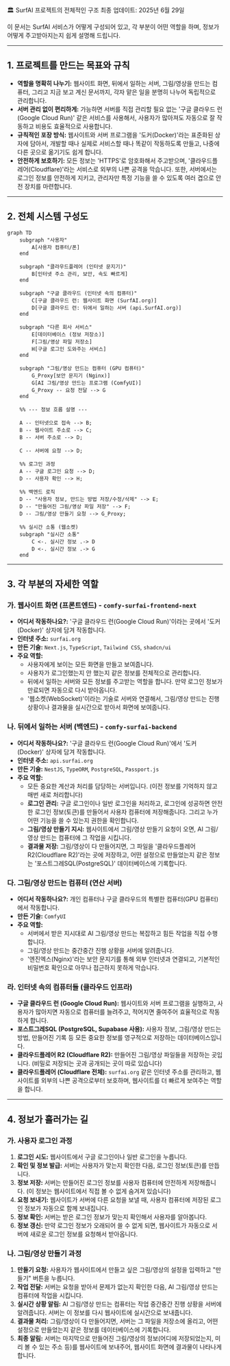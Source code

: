 🏛️ SurfAI 프로젝트의 전체적인 구조
최종 업데이트: 2025년 6월 29일

이 문서는 SurfAI 서비스가 어떻게 구성되어 있고, 각 부분이 어떤 역할을 하며, 정보가 어떻게 주고받아지는지 쉽게 설명해 드립니다.

---

## 1. 프로젝트를 만드는 목표와 규칙

-   **역할을 명확히 나누기:** 웹사이트 화면, 뒤에서 일하는 서버, 그림/영상을 만드는 컴퓨터, 그리고 지금 보고 계신 문서까지, 각자 맡은 일을 분명히 나누어 독립적으로 관리합니다.
-   **서버 관리 없이 편리하게:** 가능하면 서버를 직접 관리할 필요 없는 '구글 클라우드 런(Google Cloud Run)' 같은 서비스를 사용해서, 사용자가 많아져도 자동으로 잘 작동하고 비용도 효율적으로 사용합니다.
-   **규칙적인 포장 방식:** 웹사이트와 서버 프로그램을 '도커(Docker)'라는 표준화된 상자에 담아서, 개발할 때나 실제로 서비스할 때나 똑같이 작동하도록 만들고, 나중에 다른 곳으로 옮기기도 쉽게 합니다.
-   **안전하게 보호하기:** 모든 정보는 'HTTPS'로 암호화해서 주고받으며, '클라우드플레어(Cloudflare)'라는 서비스로 외부의 나쁜 공격을 막습니다. 또한, 서버에서는 로그인 정보를 안전하게 지키고, 관리자만 특정 기능을 쓸 수 있도록 여러 겹으로 안전 장치를 마련합니다.

---

## 2. 전체 시스템 구성도

```mermaid
graph TD
    subgraph "사용자"
        A[사용자 컴퓨터/폰]
    end

    subgraph "클라우드플레어 (인터넷 문지기)"
        B[인터넷 주소 관리, 보안, 속도 빠르게]
    end

    subgraph "구글 클라우드 (인터넷 속의 컴퓨터)"
        C[구글 클라우드 런: 웹사이트 화면 (SurfAI.org)]
        D[구글 클라우드 런: 뒤에서 일하는 서버 (api.SurfAI.org)]
    end

    subgraph "다른 회사 서비스"
        E[데이터베이스 (정보 저장소)]
        F[그림/영상 파일 저장소]
        H[구글 로그인 도와주는 서비스]
    end
    
    subgraph "그림/영상 만드는 컴퓨터 (GPU 컴퓨터)"
        G_Proxy[보안 문지기 (Nginx)]
        G[AI 그림/영상 만드는 프로그램 (ComfyUI)]
        G_Proxy -- 요청 전달 --> G
    end

    %% --- 정보 흐름 설명 ---

    A -- 인터넷으로 접속 --> B;
    B -- 웹사이트 주소로 --> C;
    B -- 서버 주소로 --> D;
    
    C -- 서버에 요청 --> D;
    
    %% 로그인 과정
    A -- 구글 로그인 요청 --> D;
    D -- 사용자 확인 --> H;

    %% 백엔드 로직
    D -- "사용자 정보, 만드는 방법 저장/수정/삭제" --> E;
    D -- "만들어진 그림/영상 파일 저장" --> F;
    D -- 그림/영상 만들기 요청 --> G_Proxy;
    
    %% 실시간 소통 (웹소켓)
    subgraph "실시간 소통"
        C <-. 실시간 정보 .-> D
        D <-. 실시간 정보 .-> G
    end
```

---

## 3. 각 부분의 자세한 역할

### 가. 웹사이트 화면 (프론트엔드) - `comfy-surfai-frontend-next`

-   **어디서 작동하나요?:** '구글 클라우드 런(Google Cloud Run)'이라는 곳에서 '도커(Docker)' 상자에 담겨 작동합니다.
-   **인터넷 주소:** `surfai.org`
-   **만든 기술:** `Next.js`, `TypeScript`, `Tailwind CSS`, `shadcn/ui`
-   **주요 역할:**
    -   사용자에게 보이는 모든 화면을 만들고 보여줍니다.
    -   사용자가 로그인했는지 안 했는지 같은 정보를 전체적으로 관리합니다.
    -   뒤에서 일하는 서버와 모든 정보를 주고받는 역할을 합니다. 만약 로그인 정보가 만료되면 자동으로 다시 받아옵니다.
    -   '웹소켓(WebSocket)'이라는 기술로 서버와 연결해서, 그림/영상 만드는 진행 상황이나 결과물을 실시간으로 받아서 화면에 보여줍니다.

### 나. 뒤에서 일하는 서버 (백엔드) - `comfy-surfai-backend`

-   **어디서 작동하나요?:** '구글 클라우드 런(Google Cloud Run)'에서 '도커(Docker)' 상자에 담겨 작동합니다.
-   **인터넷 주소:** `api.surfai.org`
-   **만든 기술:** `NestJS`, `TypeORM`, `PostgreSQL`, `Passport.js`
-   **주요 역할:**
    -   모든 중요한 계산과 처리를 담당하는 서버입니다. (이전 정보를 기억하지 않고 매번 새로 처리합니다)
    -   **로그인 관리:** 구글 로그인이나 일반 로그인을 처리하고, 로그인에 성공하면 안전한 로그인 정보(토큰)를 만들어서 사용자 컴퓨터에 저장해줍니다. 그리고 누가 어떤 기능을 쓸 수 있는지 권한을 확인합니다.
    -   **그림/영상 만들기 지시:** 웹사이트에서 그림/영상 만들기 요청이 오면, AI 그림/영상 만드는 컴퓨터에 그 작업을 시킵니다.
    -   **결과물 저장:** 그림/영상이 다 만들어지면, 그 파일을 '클라우드플레어 R2(Cloudflare R2)'라는 곳에 저장하고, 어떤 설정으로 만들었는지 같은 정보는 '포스트그레SQL(PostgreSQL)' 데이터베이스에 기록합니다.

### 다. 그림/영상 만드는 컴퓨터 (연산 서버)

-   **어디서 작동하나요?:** 개인 컴퓨터나 구글 클라우드의 특별한 컴퓨터(GPU 컴퓨터)에서 작동합니다.
-   **만든 기술:** `ComfyUI`
-   **주요 역할:**
    -   서버에서 받은 지시대로 AI 그림/영상 만드는 복잡하고 힘든 작업을 직접 수행합니다.
    -   그림/영상 만드는 중간중간 진행 상황을 서버에 알려줍니다.
    -   '엔진엑스(Nginx)'라는 보안 문지기를 통해 외부 인터넷과 연결되고, 기본적인 비밀번호 확인으로 아무나 접근하지 못하게 막습니다.

### 라. 인터넷 속의 컴퓨터들 (클라우드 인프라)

-   **구글 클라우드 런 (Google Cloud Run):** 웹사이트와 서버 프로그램을 실행하고, 사용자가 많아지면 자동으로 컴퓨터를 늘려주고, 적어지면 줄여주어 효율적으로 작동하게 합니다.
-   **포스트그레SQL (PostgreSQL, Supabase 사용):** 사용자 정보, 그림/영상 만드는 방법, 만들어진 기록 등 모든 중요한 정보를 영구적으로 저장하는 데이터베이스입니다.
-   **클라우드플레어 R2 (Cloudflare R2):** 만들어진 그림/영상 파일들을 저장하는 곳입니다. (비밀로 저장되는 곳과 공개되는 곳이 따로 있습니다)
-   **클라우드플레어 (Cloudflare 전체):** `surfai.org` 같은 인터넷 주소를 관리하고, 웹사이트를 외부의 나쁜 공격으로부터 보호하며, 웹사이트를 더 빠르게 보여주는 역할을 합니다.

---

## 4. 정보가 흘러가는 길

### 가. 사용자 로그인 과정

1.  **로그인 시도:** 웹사이트에서 구글 로그인이나 일반 로그인을 누릅니다.
2.  **확인 및 정보 발급:** 서버는 사용자가 맞는지 확인한 다음, 로그인 정보(토큰)를 만듭니다.
3.  **정보 저장:** 서버는 만들어진 로그인 정보를 사용자 컴퓨터에 안전하게 저장해줍니다. (이 정보는 웹사이트에서 직접 볼 수 없게 숨겨져 있습니다)
4.  **요청 보내기:** 웹사이트가 서버에 다른 요청을 보낼 때, 사용자 컴퓨터에 저장된 로그인 정보가 자동으로 함께 보내집니다.
5.  **정보 확인:** 서버는 받은 로그인 정보가 맞는지 확인해서 사용자를 알아봅니다.
6.  **정보 갱신:** 만약 로그인 정보가 오래되어 쓸 수 없게 되면, 웹사이트가 자동으로 서버에 새로운 로그인 정보를 요청해서 받아옵니다.

### 나. 그림/영상 만들기 과정

1.  **만들기 요청:** 사용자가 웹사이트에서 만들고 싶은 그림/영상의 설정을 입력하고 "만들기" 버튼을 누릅니다.
2.  **작업 전달:** 서버는 요청을 받아서 문제가 없는지 확인한 다음, AI 그림/영상 만드는 컴퓨터에 작업을 시킵니다.
3.  **실시간 상황 알림:** AI 그림/영상 만드는 컴퓨터는 작업 중간중간 진행 상황을 서버에 알려줍니다. 서버는 이 정보를 다시 웹사이트에 실시간으로 보내줍니다.
4.  **결과물 처리:** 그림/영상이 다 만들어지면, 서버는 그 파일을 저장소에 올리고, 어떤 설정으로 만들었는지 같은 정보를 데이터베이스에 기록합니다.
5.  **최종 알림:** 서버는 마지막으로 만들어진 그림/영상의 정보(어디에 저장되었는지, 미리 볼 수 있는 주소 등)를 웹사이트에 보내주어, 웹사이트 화면에 결과물이 나타나게 합니다.